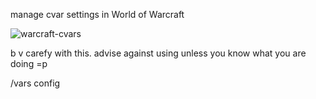manage cvar settings in World of Warcraft

![warcraft-cvars](https://i.imgur.com/cCuoAQJ.png)

b v carefy with this. advise against using unless you know what you are doing =p

/vars config
